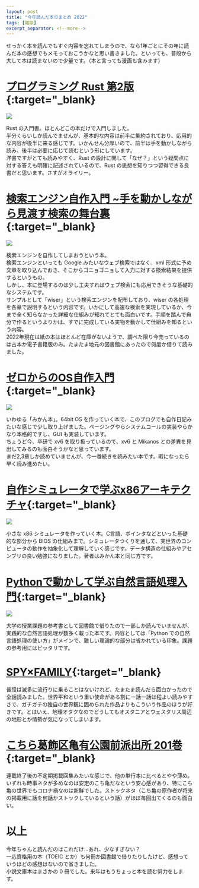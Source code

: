 ```yaml
---
layout: post
title: "今年読んだ本のまとめ 2022"
tags: [雑談]
excerpt_separator: <!--more-->
---
```


せっかく本を読んでもすぐ内容を忘れてしまうので、なら1年ごとにその年に読んだ本の感想でもメモっておこうかなと思い書きました。といっても、普段から大して本は読まないので少量です。（本と言っても漫画も含みます）

<!--more-->

# [プログラミング Rust 第2版](https://amzn.to/3I46kDt){:target="_blank}

<a href="https://www.amazon.co.jp/%E3%83%97%E3%83%AD%E3%82%B0%E3%83%A9%E3%83%9F%E3%83%B3%E3%82%B0Rust-%E7%AC%AC2%E7%89%88-Jim-Blandy/dp/4873119782?&linkCode=li2&tag=yotio-22&linkId=d496bc3c1f548c5bcf9fe5964bb01238&language=ja_JP&ref_=as_li_ss_il" target="_blank"><img border="0" src="//ws-fe.amazon-adsystem.com/widgets/q?_encoding=UTF8&ASIN=4873119782&Format=_SL160_&ID=AsinImage&MarketPlace=JP&ServiceVersion=20070822&WS=1&tag=yotio-22&language=ja_JP" ></a><img src="https://ir-jp.amazon-adsystem.com/e/ir?t=yotio-22&language=ja_JP&l=li2&o=9&a=4873119782" width="1" height="1" border="0" alt="" style="border:none !important; margin:0px !important;" />

Rust の入門書。ほとんどこの本だけで入門しました。  
半分くらいしか読んでませんが、基本的な内容は前半に集約されており、応用的な内容が後半に来る感じです。いかんせん分厚いので、前半は手を動かしながら読み、後半は必要に応じて読むという形にしています。  
洋書ですがとても読みやすく、Rust の設計に関して「なぜ？」という疑問点に対する答えも明確に記述されているので、Rust の思想を知りつつ習得できる良書だと思います。さすがオライリー。

# [検索エンジン自作入門 ~手を動かしながら見渡す検索の舞台裏](https://amzn.to/3WNXEoy){:target="_blank}

<a href="https://www.amazon.co.jp/%E6%A4%9C%E7%B4%A2%E3%82%A8%E3%83%B3%E3%82%B8%E3%83%B3%E8%87%AA%E4%BD%9C%E5%85%A5%E9%96%80-%E6%89%8B%E3%82%92%E5%8B%95%E3%81%8B%E3%81%97%E3%81%AA%E3%81%8C%E3%82%89%E8%A6%8B%E6%B8%A1%E3%81%99%E6%A4%9C%E7%B4%A2%E3%81%AE%E8%88%9E%E5%8F%B0%E8%A3%8F-%E5%B1%B1%E7%94%B0-%E6%B5%A9%E4%B9%8B/dp/4774167533?&linkCode=li2&tag=yotio-22&linkId=114d51a37ba68f5fb1659531aeb159e3&language=ja_JP&ref_=as_li_ss_il" target="_blank"><img border="0" src="//ws-fe.amazon-adsystem.com/widgets/q?_encoding=UTF8&ASIN=4774167533&Format=_SL160_&ID=AsinImage&MarketPlace=JP&ServiceVersion=20070822&WS=1&tag=yotio-22&language=ja_JP" ></a><img src="https://ir-jp.amazon-adsystem.com/e/ir?t=yotio-22&language=ja_JP&l=li2&o=9&a=4774167533" width="1" height="1" border="0" alt="" style="border:none !important; margin:0px !important;" />

検索エンジンを自作してしまおうという本。  
検索エンジンといっても Google みたいなウェブ検索ではなく、xml 形式に予め文章を取り込んでおき、そこからゴニョゴニョして入力に対する検索結果を提供するというもの。  
しかし、本に登場するのは少し工夫すればウェブ検索にも応用できそうな基礎的なシステムです。  
サンプルとして「wiser」という検索エンジンを配布しており、wiser の各処理を各章で説明するという内容です。いかにして高速な検索を実現しているか、今まで全く知らなかった詳細な仕組みが知れてとても面白いです。手順を踏んで自分で作るというよりかは、すでに完成している実物を動かして仕組みを知るという内容。  
2022年現在は紙の本はほとんど在庫がないようで、調べた限り今売っているのは古本か電子書籍版のみ。たまたま地元の図書館にあったので何度か借りて読みました。

# [ゼロからのOS自作入門](https://amzn.to/3PSsMRR){:target="_blank}

<a href="https://www.amazon.co.jp/%E3%82%BC%E3%83%AD%E3%81%8B%E3%82%89%E3%81%AEOS%E8%87%AA%E4%BD%9C%E5%85%A5%E9%96%80-%E5%86%85%E7%94%B0-%E5%85%AC%E5%A4%AA/dp/4839975868?&linkCode=li2&tag=yotio-22&linkId=276adf3b913a5eedd0a78317a503e983&language=ja_JP&ref_=as_li_ss_il" target="_blank"><img border="0" src="//ws-fe.amazon-adsystem.com/widgets/q?_encoding=UTF8&ASIN=4839975868&Format=_SL160_&ID=AsinImage&MarketPlace=JP&ServiceVersion=20070822&WS=1&tag=yotio-22&language=ja_JP" ></a><img src="https://ir-jp.amazon-adsystem.com/e/ir?t=yotio-22&language=ja_JP&l=li2&o=9&a=4839975868" width="1" height="1" border="0" alt="" style="border:none !important; margin:0px !important;" />

いわゆる「みかん本」。64bit OS を作っていく本で、このブログでも自作日記みたいな感じで少し取り上げました。ページングやらシステムコールの実装やらかなり本格的ですし、GUI も実装しています。  
ちょうど今、卒研で xv6 を取り扱っているので、xv6 と Mikanos との差異を見出してみるのも面白そうかなと思っています。  
まだ2,3章しか読めていませんが、今一番続きを読みたい本です。暇になったら早く読み進めたい。

# [自作シミュレータで学ぶx86アーキテクチャ](https://amzn.to/3I5fOOO){:target="_blank}

<a href="https://www.amazon.co.jp/%E8%87%AA%E4%BD%9C%E3%82%A8%E3%83%9F%E3%83%A5%E3%83%AC%E3%83%BC%E3%82%BF%E3%81%A7%E5%AD%A6%E3%81%B6x86%E3%82%A2%E3%83%BC%E3%82%AD%E3%83%86%E3%82%AF%E3%83%81%E3%83%A3-%E3%82%B3%E3%83%B3%E3%83%94%E3%83%A5%E3%83%BC%E3%82%BF%E3%81%8C%E5%8B%95%E3%81%8F%E4%BB%95%E7%B5%84%E3%81%BF%E3%82%92%E5%BE%B9%E5%BA%95%E7%90%86%E8%A7%A3-%E5%86%85%E7%94%B0%E5%85%AC%E5%A4%AA/dp/4839954747?&linkCode=li2&tag=yotio-22&linkId=fffeb9a59ed928591f636a90beef7ee3&language=ja_JP&ref_=as_li_ss_il" target="_blank"><img border="0" src="//ws-fe.amazon-adsystem.com/widgets/q?_encoding=UTF8&ASIN=4839954747&Format=_SL160_&ID=AsinImage&MarketPlace=JP&ServiceVersion=20070822&WS=1&tag=yotio-22&language=ja_JP" ></a><img src="https://ir-jp.amazon-adsystem.com/e/ir?t=yotio-22&language=ja_JP&l=li2&o=9&a=4839954747" width="1" height="1" border="0" alt="" style="border:none !important; margin:0px !important;" />

小さな x86 シミュレータを作っていく本。C言語、ポインタなどといった基礎的な部分から BIOS の仕組みまで。シミュレータつくりを通して、実世界のコンピュータの動作を抽象化して理解していく感じです。データ構造の仕組みやアセンブリの良い勉強になりました。著者はみかん本と同じ方です。

# [Pythonで動かして学ぶ自然言語処理入門](https://amzn.to/3C4Ww8p){:target="_blank}

<a href="https://www.amazon.co.jp/Python%E3%81%A7%E5%8B%95%E3%81%8B%E3%81%97%E3%81%A6%E5%AD%A6%E3%81%B6-%E8%87%AA%E7%84%B6%E8%A8%80%E8%AA%9E%E5%87%A6%E7%90%86%E5%85%A5%E9%96%80-%E6%9F%B3%E4%BA%95-%E5%AD%9D%E4%BB%8B/dp/4798156663?&linkCode=li2&tag=yotio-22&linkId=6ab0acee7c43b7764c99300e9a5bbdfd&language=ja_JP&ref_=as_li_ss_il" target="_blank"><img border="0" src="//ws-fe.amazon-adsystem.com/widgets/q?_encoding=UTF8&ASIN=4798156663&Format=_SL160_&ID=AsinImage&MarketPlace=JP&ServiceVersion=20070822&WS=1&tag=yotio-22&language=ja_JP" ></a><img src="https://ir-jp.amazon-adsystem.com/e/ir?t=yotio-22&language=ja_JP&l=li2&o=9&a=4798156663" width="1" height="1" border="0" alt="" style="border:none !important; margin:0px !important;" />

大学の授業課題の参考書として図書館で借りたので一部しか読んでいませんが、実践的な自然言語処理が数多く載った本です。内容としては「Python での自然言語処理の使い方」がメインで、難しい理論的な部分は省かれている印象。課題の参考用にはピッタリです。

# [SPY×FAMILY](https://amzn.to/3I4dQ0V){:target="_blank}

普段は滅多に流行りに乗ることはないけれど、たまたま読んだら面白かったので全話読みました。世界平和という重い使命がある割に一話一話は程よい読みやすさで、ガチガチの独自の世界観に固められた作品よりもこういう作品のほうが好きです。とはいえ、地理オタクなのでどうしてもオスタニアとウェスタリス周辺の地形とか情勢が気になってしまいます。

# [こちら葛飾区亀有公園前派出所 201巻](https://amzn.to/3vpwgS9){:target="_blank}

連載終了後の不定期掲載回集みたいな感じで、他の単行本に比べるとやや薄め。いずれも時事ネタが多めなのは安定のこち亀だなという安心感があり、特にこち亀の世界でもコロナ禍なのは新鮮でした。ストックネタ（こち亀の原作者が将来の掲載用に話を何話かストックしているという話）がほぼ毎回出てくるのも面白い。

# 以上

今年ちゃんと読んだのはこれだけ…あれ、少なすぎない？  
一応資格用の本（TOEIC とか）も何冊か図書館で借りたりしたけど、感想っていうほどの感想はないので省きました。  
小説文庫本はまさかの 0 冊でした。来年はもうちょっと本を読む努力をします。
